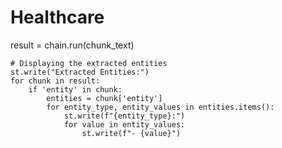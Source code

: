 # Healthcare

result = chain.run(chunk_text)

    # Displaying the extracted entities
    st.write("Extracted Entities:")
    for chunk in result:
        if 'entity' in chunk:
            entities = chunk['entity']
            for entity_type, entity_values in entities.items():
                st.write(f"{entity_type}:")
                for value in entity_values:
                    st.write(f"- {value}")
